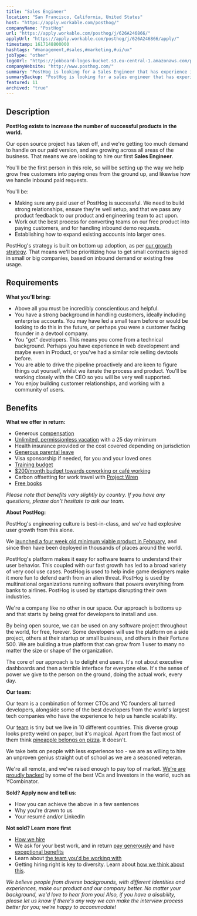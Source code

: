```yaml
---
title: "Sales Engineer"
location: "San Francisco, California, United States"
host: "https://apply.workable.com/posthog/"
companyName: "PostHog"
url: "https://apply.workable.com/posthog/j/626A246866/"
applyUrl: "https://apply.workable.com/posthog/j/626A246866/apply/"
timestamp: 1617148800000
hashtags: "#management,#sales,#marketing,#ui/ux"
jobType: "other"
logoUrl: "https://jobboard-logos-bucket.s3.eu-central-1.amazonaws.com/posthog"
companyWebsite: "http://www.posthog.com/"
summary: "PostHog is looking for a Sales Engineer that has experience in: #management, #sales, #marketing."
summaryBackup: "PostHog is looking for a sales engineer that has experience in: #management, #sales, #ui/ux."
featured: 11
archived: "true"
---
```


## Description

**PostHog exists to increase the number of successful products in the world.**

Our open source project has taken off, and we're getting too much demand to handle on our paid version, and are growing across all areas of the business. That means we are looking to hire our first **Sales Engineer**.

You'll be the first person in this role, so will be setting up the way we help grow free customers into paying ones from the ground up, and likewise how we handle inbound paid requests.

You'll be:

*   Making sure any paid user of PostHog is successful. We need to build strong relationships, ensure they're well setup, and that we pass any product feedback to our product and engineering team to act upon.
*   Work out the best process for converting teams on our free product into paying customers, and for handling inbound demo requests.
*   Establishing how to expand existing accounts into larger ones.

PostHog's strategy is built on bottom up adoption, as per [our growth strategy](https://posthog.com/handbook/growth/strategy). That means we'll be prioritizing how to get small contracts signed in small or big companies, based on inbound demand or existing free usage.

## Requirements

**What you'll bring:**

*   Above all you must be incredibly conscientious and helpful.
*   You have a strong background in handling customers, ideally including enterprise accounts. You may have led a small team before or would be looking to do this in the future, or perhaps you were a customer facing founder in a devtool company.
*   You "get" developers. This means you come from a technical background. Perhaps you have experience in web development and maybe even in Product, or you've had a similar role selling devtools before.
*   You are able to drive the pipeline proactively and are keen to figure things out yourself, whilst we iterate the process and product. You'll be working closely with the CEO so you will be very well supported.
*   You enjoy building customer relationships, and working with a community of users.

## Benefits

**What we offer in return:**

*   Generous [compensation](https://posthog.com/handbook/people/compensation)
*   [Unlimited, permissionless vacation](https://posthog.com/handbook/people/time-off) with a 25 day minimum
*   Health insurance provided or the cost covered depending on jurisdiction
*   [Generous parental leave](https://posthog.com/handbook/people/time-off)
*   Visa sponsorship if needed, for you and your loved ones
*   [Training budget](https://posthog.com/handbook/people/training)
*   [$200/month budget towards coworking or café working](https://posthog.com/handbook/people/spending-money)
*   Carbon offsetting for work travel with [Project Wren](https://www.wren.co/)
*   [Free books](https://posthog.com/handbook/people/training#books)

_Please note that benefits vary slightly by country. If you have any questions, please don't hesitate to ask our team._

**About PostHog:**

[](https://posthog.com/careers/marketer#about-posthog)

PostHog's engineering culture is best-in-class, and we've had explosive user growth from this alone.

We [launched a four week old minimum viable product in February](https://posthog.com/handbook/company/story), and since then have been deployed in thousands of places around the world.

PostHog's platform makes it easy for software teams to understand their user behavior. This coupled with our fast growth has led to a broad variety of very cool use cases. PostHog is used to help indie game designers make it more fun to defend earth from an alien threat. PostHog is used by multinational organizations running software that powers everything from banks to airlines. PostHog is used by startups disrupting their own industries.

We're a company like no other in our space. Our approach is bottoms up and that starts by being great for developers to install and use.

By being open source, we can be used on any software project throughout the world, for free, forever. Some developers will use the platform on a side project, others at their startup or small business, and others in their Fortune 500. We are building a true platform that can grow from 1 user to many no matter the size or shape of the organization.

The core of our approach is to delight end users. It's not about executive dashboards and then a terrible interface for everyone else. It's the sense of power we give to the person on the ground, doing the actual work, every day.

**Our team:**

[](https://posthog.com/careers/marketer#our-team)

Our team is a combination of former CTOs and YC founders all turned developers, alongside some of the best developers from the world's largest tech companies who have the experience to help us handle scalability.

Our [team](https://posthog.com/handbook/company/team) is tiny but we live in 10 different countries. This diverse group looks pretty weird on paper, but it's magical. Apart from the fact most of them think [pineapple belongs on pizza](https://twitter.com/PostHogHQ/status/1319583079648923648). It doesn't.

We take bets on people with less experience too - we are as willing to hire an unproven genius straight out of school as we are a seasoned veteran.

We're all remote, and we've raised enough to pay top of market. [We’re are proudly backed](https://posthog.com/handbook/strategy/investors) by some of the best VCs and Investors in the world, such as YCombinator.

**Sold? Apply now and tell us:**

*   How you can achieve the above in a few sentences
*   Why you're drawn to us
*   Your resumé and/or LinkedIn



**Not sold? Learn more first**

*   [How we hire](https://posthog.com/careers#the-process)
*   We ask for your best work, and in return [pay generously](https://posthog.com/handbook/people/compensation) and have [exceptional benefits](https://posthog.com/careers/#benefits)
*   Learn about [the team you'd be working with](https://posthog.com/handbook/company/team)
*   Getting hiring right is key to diversity. Learn about [how we think about this](https://posthog.com/handbook/company/diversity).

_We believe people from diverse backgrounds, with different identities and experiences, make our product and our company better. No matter your background, we'd love to hear from you! Also, if you have a disability, please let us know if there's any way we can make the interview process better for you; we're happy to accommodate!_
